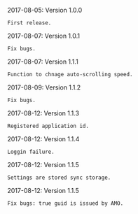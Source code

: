 
2017-08-05: Version 1.0.0

    First release.


2017-08-07: Version 1.0.1

    Fix bugs.


2017-08-07: Version 1.1.1

    Function to chnage auto-scrolling speed.


2017-08-09: Version 1.1.2

    Fix bugs.


2017-08-12: Version 1.1.3

    Registered application id.


2017-08-12: Version 1.1.4

    Loggin failure.


2017-08-12: Version 1.1.5

    Settings are stored sync storage.


2017-08-12: Version 1.1.5

    Fix bugs: true guid is issued by AMO.
